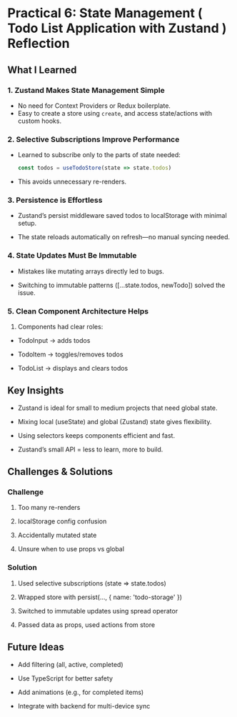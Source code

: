 # Practical 6: State Management ( Todo List Application with Zustand ) Reflection 

## What I Learned

### 1. Zustand Makes State Management Simple
- No need for Context Providers or Redux boilerplate.
- Easy to create a store using `create`, and access state/actions with custom hooks.

### 2. Selective Subscriptions Improve Performance
- Learned to subscribe only to the parts of state needed:
  ```js
  const todos = useTodoStore(state => state.todos)
- This avoids unnecessary re-renders.

### 3. Persistence is Effortless
- Zustand’s persist middleware saved todos to localStorage with minimal setup.

- The state reloads automatically on refresh—no manual syncing needed.

### 4. State Updates Must Be Immutable
- Mistakes like mutating arrays directly led to bugs.

- Switching to immutable patterns ([...state.todos, newTodo]) solved the issue.

### 5. Clean Component Architecture Helps
1. Components had clear roles:

- TodoInput → adds todos

- TodoItem → toggles/removes todos

- TodoList → displays and clears todos

## Key Insights
- Zustand is ideal for small to medium projects that need global state.

- Mixing local (useState) and global (Zustand) state gives flexibility.

- Using selectors keeps components efficient and fast.

- Zustand’s small API = less to learn, more to build.

## Challenges & Solutions
### Challenge	
1. Too many re-renders	

2. localStorage config confusion	

3. Accidentally mutated state	

4. Unsure when to use props vs global	

### Solution
1. Used selective subscriptions (state => state.todos)

2. Wrapped store with persist(..., { name: 'todo-storage' })

3. Switched to immutable updates using spread operator

4. Passed data as props, used actions from store

## Future Ideas

- Add filtering (all, active, completed)

- Use TypeScript for better safety

- Add animations (e.g., for completed items)

- Integrate with backend for multi-device sync